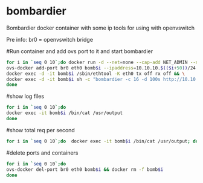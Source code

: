 # bombardier

Bombardier docker container with some ip tools for using with openvswitch

Pre info:
br0 = openvswitch bridge

#Run container and add ovs port to it and start bombardier
```sh
for i in `seq 0 10`;do docker run -d --net=none --cap-add NET_ADMIN --name bomb$i -it zkryakgul/bombardier && \
ovs-docker add-port br0 eth0 bomb$i --ipaddress=10.10.10.$(($i+50))/24 && \
docker exec -d -it bomb$i /sbin/ethtool -K eth0 tx off rx off && \
docker exec -d -it bomb$i sh -c "bombardier -c 16 -d 100s http://10.10.10.6:81/ > /usr/output"
done
```
#show log files
```sh
for i in `seq 0 10`;do 
docker exec -it bomb$i /bin/cat /usr/output
done
```
#show total req per second
```sh
for i in `seq 0 10`;do  docker exec -it bomb$i /bin/cat /usr/output; done | grep Reqs | awk 'BEGIN {FS=" "}{print $2}' | paste -sd+ | bc
```
#delete ports and containers
```sh
for i in `seq 0 10`;do 
ovs-docker del-port br0 eth0 bomb$i && docker rm -f bomb$i 
done
```
